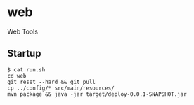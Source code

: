 # web
Web Tools

## Startup
 
	$ cat run.sh 
	cd web
	git reset --hard && git pull 
	cp ../config/* src/main/resources/
	mvn package && java -jar target/deploy-0.0.1-SNAPSHOT.jar
